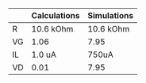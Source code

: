 |     | Calculations | Simulations |
|-----|--------------|-------------|
| R   | 10.6 kOhm    | 10.6 kOhm   |
| VG  | 1.06         | 7.95        |
| IL  | 1.0 uA       | 750uA       |
| VD  | 0.01         | 7.95        |